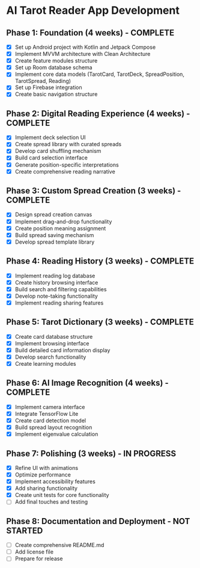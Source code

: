 # AI Tarot Reader App Development

## Phase 1: Foundation (4 weeks) - COMPLETE
- [x] Set up Android project with Kotlin and Jetpack Compose
- [x] Implement MVVM architecture with Clean Architecture
- [x] Create feature modules structure
- [x] Set up Room database schema
- [x] Implement core data models (TarotCard, TarotDeck, SpreadPosition, TarotSpread, Reading)
- [x] Set up Firebase integration
- [x] Create basic navigation structure

## Phase 2: Digital Reading Experience (4 weeks) - COMPLETE
- [x] Implement deck selection UI
- [x] Create spread library with curated spreads
- [x] Develop card shuffling mechanism
- [x] Build card selection interface
- [x] Generate position-specific interpretations
- [x] Create comprehensive reading narrative

## Phase 3: Custom Spread Creation (3 weeks) - COMPLETE
- [x] Design spread creation canvas
- [x] Implement drag-and-drop functionality
- [x] Create position meaning assignment
- [x] Build spread saving mechanism
- [x] Develop spread template library

## Phase 4: Reading History (3 weeks) - COMPLETE
- [x] Implement reading log database
- [x] Create history browsing interface
- [x] Build search and filtering capabilities
- [x] Develop note-taking functionality
- [x] Implement reading sharing features

## Phase 5: Tarot Dictionary (3 weeks) - COMPLETE
- [x] Create card database structure
- [x] Implement browsing interface
- [x] Build detailed card information display
- [x] Develop search functionality
- [x] Create learning modules

## Phase 6: AI Image Recognition (4 weeks) - COMPLETE
- [x] Implement camera interface
- [x] Integrate TensorFlow Lite
- [x] Create card detection model
- [x] Build spread layout recognition
- [x] Implement eigenvalue calculation

## Phase 7: Polishing (3 weeks) - IN PROGRESS
- [x] Refine UI with animations
- [x] Optimize performance
- [x] Implement accessibility features
- [x] Add sharing functionality
- [x] Create unit tests for core functionality
- [ ] Add final touches and testing

## Phase 8: Documentation and Deployment - NOT STARTED
- [ ] Create comprehensive README.md
- [ ] Add license file
- [ ] Prepare for release
